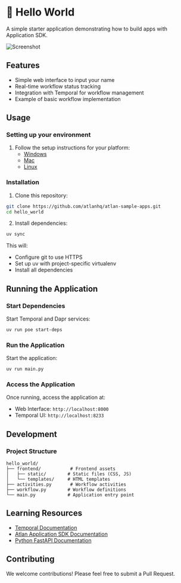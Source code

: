 # 👋 Hello World

A simple starter application demonstrating how to build apps with Application SDK.

![Screenshot](https://github.com/user-attachments/assets/416be4d4-e137-42c4-9537-869df2c8f87e)

## Features
- Simple web interface to input your name
- Real-time workflow status tracking
- Integration with Temporal for workflow management
- Example of basic workflow implementation

## Usage

### Setting up your environment

1. Follow the setup instructions for your platform:
   - [Windows](https://github.com/atlanhq/application-sdk/docs/docs/setup/WINDOWS.md)
   - [Mac](https://github.com/atlanhq/application-sdk/docs/docs/setup/MAC.md)
   - [Linux](https://github.com/atlanhq/application-sdk/docs/docs/setup/LINUX.md)

### Installation

1. Clone this repository:
```bash
git clone https://github.com/atlanhq/atlan-sample-apps.git
cd hello_world
```

2. Install dependencies:
```bash
uv sync
```

This will:
- Configure git to use HTTPS
- Set up uv with project-specific virtualenv
- Install all dependencies

## Running the Application

### Start Dependencies
Start Temporal and Dapr services:
```bash
uv run poe start-deps
```

### Run the Application
Start the application:
```bash
uv run main.py
```

### Access the Application
Once running, access the application at:
- Web Interface: `http://localhost:8000`
- Temporal UI: `http://localhost:8233`

## Development

### Project Structure
```
hello_world/
├── frontend/           # Frontend assets
│   ├── static/        # Static files (CSS, JS)
│   └── templates/     # HTML templates
├── activities.py       # Workflow activities
├── workflow.py        # Workflow definitions
└── main.py            # Application entry point
```

## Learning Resources
- [Temporal Documentation](https://docs.temporal.io/)
- [Atlan Application SDK Documentation](https://github.com/atlanhq/application-sdk/tree/main/docs)
- [Python FastAPI Documentation](https://fastapi.tiangolo.com/)

## Contributing
We welcome contributions! Please feel free to submit a Pull Request.